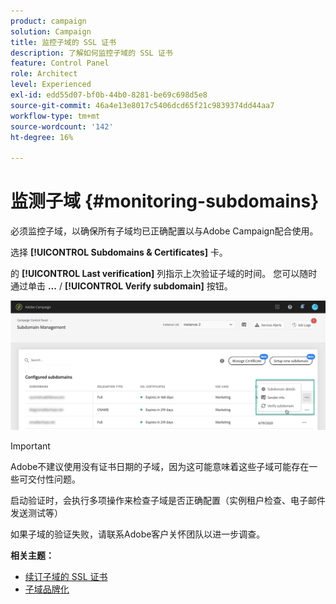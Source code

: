 ```yaml
---
product: campaign
solution: Campaign
title: 监控子域的 SSL 证书
description: 了解如何监控子域的 SSL 证书
feature: Control Panel
role: Architect
level: Experienced
exl-id: edd55d07-bf0b-44b0-8281-be69c698d5e8
source-git-commit: 46a4e13e8017c5406dcd65f21c9839374dd44aa7
workflow-type: tm+mt
source-wordcount: '142'
ht-degree: 16%

---
```


# 监测子域 {#monitoring-subdomains}

必须监控子域，以确保所有子域均已正确配置以与Adobe Campaign配合使用。

选择 **[!UICONTROL Subdomains & Certificates]** 卡。

的 **[!UICONTROL Last verification]** 列指示上次验证子域的时间。 您可以随时通过单击 **...** / **[!UICONTROL Verify subdomain]** 按钮。

![](assets/subdomain_verification.png)

>[!IMPORTANT]
>
>Adobe不建议使用没有证书日期的子域，因为这可能意味着这些子域可能存在一些可交付性问题。

启动验证时，会执行多项操作来检查子域是否正确配置（实例租户检查、电子邮件发送测试等）

如果子域的验证失败，请联系Adobe客户关怀团队以进一步调查。

**相关主题：**

* [续订子域的 SSL 证书](../../subdomains-certificates/using/renewing-subdomain-certificate.md)
* [子域品牌化](../../subdomains-certificates/using/subdomains-branding.md)

